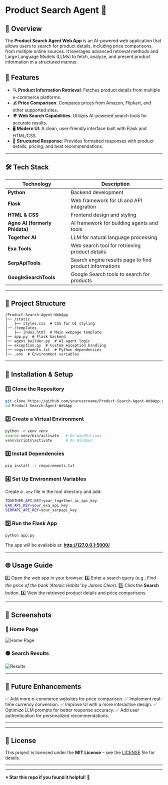 # Product Search Agent 🚀

## 📌 Overview
The **Product Search Agent Web App** is an AI-powered web application that allows users to search for product details, including price comparisons, from multiple online sources. It leverages advanced retrieval methods and Large Language Models (LLMs) to fetch, analyze, and present product information in a structured manner.

## 🌟 Features
- 🔍 **Product Information Retrieval**: Fetches product details from multiple e-commerce platforms.
- 💰 **Price Comparison**: Compares prices from Amazon, Flipkart, and other supported sites.
- 🌍 **Web Search Capabilities**: Utilizes AI-powered search tools for accurate results.
- 🖥 **Modern UI**: A clean, user-friendly interface built with Flask and HTML/CSS.
- 📄 **Structured Response**: Provides formatted responses with product details, pricing, and best recommendations.

---

## 🛠 Tech Stack
| Technology | Description |
|------------|-------------|
| **Python** | Backend development |
| **Flask** | Web framework for UI and API integration |
| **HTML & CSS** | Frontend design and styling |
| **Agno AI (formerly Phidata)** | AI framework for building agents and tools |
| **Together AI** | LLM for natural language processing |
| **Exa Tools** | Web search tool for retrieving product details |
| **SerpApiTools** | Search engine results page to find product informations |
| **GoogleSearchTools** | Google Search tools to search for products |

---



## 📂 Project Structure
```
/Product-Search-Agent-WebApp
│── /static
│   ├── styles.css  # CSS for UI styling
│── /templates
│   ├── index.html  # Main webpage template
│── app.py  # Flask backend
│── agent_builder.py  # AI agent logic
│── exception.py  # Custom exception handling
│── requirements.txt  # Python dependencies
│── .env  # Environment variables
```

---

## 🚀 Installation & Setup

### 1️⃣ Clone the Repository
```sh
git clone https://github.com/yourusername/Product-Search-Agent-WebApp.git
cd Product-Search-Agent-WebApp
```

### 2️⃣ Create a Virtual Environment
```sh
python -m venv venv
source venv/bin/activate   # On macOS/Linux
venv\Scripts\activate      # On Windows
```

### 3️⃣ Install Dependencies
```sh
pip install -r requirements.txt
```

### 4️⃣ Set Up Environment Variables
Create a `.env` file in the root directory and add:
```sh
TOGETHER_API_KEY=your_together_ai_api_key
EXA_API_KEY=your_exa_api_key
SERPAPI_API_KEY=your_serpapi_key
```

### 5️⃣ Run the Flask App
```sh
python app.py
```

The app will be available at: **http://127.0.0.1:5000/**

---

## 🌐 Usage Guide
1️⃣ Open the web app in your browser.
2️⃣ Enter a search query (e.g., *Find the price of the book 'Atomic Habits' by James Clear*).
3️⃣ Click the **Search** button.
4️⃣ View the retrieved product details and price comparisons.

---

## 📸 Screenshots
### 🔵 Home Page
![Home Page](https://via.placeholder.com/800x400.png?text=Product+Search+Agent+Home)

### 🟢 Search Results
![Results](https://via.placeholder.com/800x400.png?text=Search+Results)

---

## 📌 Future Enhancements
✅ Add more e-commerce websites for price comparison.
✅ Implement real-time currency conversion.
✅ Improve UI with a more interactive design.
✅ Optimize LLM prompts for better response accuracy.
✅ Add user authentication for personalized recommendations.

---


---

## 📄 License
This project is licensed under the **MIT License** – see the [LICENSE](LICENSE) file for details.

---


---

**⭐ Star this repo if you found it helpful!** 🌟


